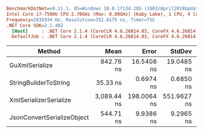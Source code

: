 ``` ini

BenchmarkDotNet=v0.11.1, OS=Windows 10.0.17134.285 (1803/April2018Update/Redstone4)
Intel Core i7-7500U CPU 2.70GHz (Max: 0.80GHz) (Kaby Lake), 1 CPU, 4 logical and 2 physical cores
Frequency=2835934 Hz, Resolution=352.6175 ns, Timer=TSC
.NET Core SDK=2.1.402
  [Host]     : .NET Core 2.1.4 (CoreCLR 4.6.26814.03, CoreFX 4.6.26814.02), 64bit RyuJIT
  DefaultJob : .NET Core 2.1.4 (CoreCLR 4.6.26814.03, CoreFX 4.6.26814.02), 64bit RyuJIT


```
|                     Method |        Mean |       Error |      StdDev |      Median | Scaled | ScaledSD |  Gen 0 | Allocated |
|--------------------------- |------------:|------------:|------------:|------------:|-------:|---------:|-------:|----------:|
|             GuXmlSerialize |   842.76 ns |  16.5408 ns |  19.0485 ns |   841.94 ns |   1.00 |     0.00 | 0.2050 |     432 B |
|      StringBuilderToString |    35.33 ns |   0.6974 ns |   0.6850 ns |    35.37 ns |   0.04 |     0.00 | 0.1296 |     272 B |
|     XmlSerializerSerialize | 3,089.44 ns | 198.0064 ns | 551.9627 ns | 2,868.63 ns |   3.67 |     0.66 | 1.8997 |    3992 B |
| JsonConvertSerializeObject |   544.71 ns |   9.9386 ns |   9.2965 ns |   544.37 ns |   0.65 |     0.02 | 0.6132 |    1288 B |
